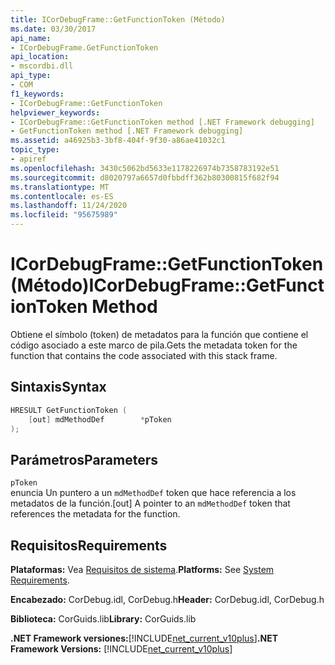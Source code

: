 ```yaml
---
title: ICorDebugFrame::GetFunctionToken (Método)
ms.date: 03/30/2017
api_name:
- ICorDebugFrame.GetFunctionToken
api_location:
- mscordbi.dll
api_type:
- COM
f1_keywords:
- ICorDebugFrame::GetFunctionToken
helpviewer_keywords:
- ICorDebugFrame::GetFunctionToken method [.NET Framework debugging]
- GetFunctionToken method [.NET Framework debugging]
ms.assetid: a46925b3-3bf8-404f-9f30-a86ae41032c1
topic_type:
- apiref
ms.openlocfilehash: 3430c5062bd5633e1178226974b7358783192e51
ms.sourcegitcommit: d8020797a6657d0fbbdff362b80300815f682f94
ms.translationtype: MT
ms.contentlocale: es-ES
ms.lasthandoff: 11/24/2020
ms.locfileid: "95675989"
---
```

# <a name="icordebugframegetfunctiontoken-method"></a><span data-ttu-id="0f88e-102">ICorDebugFrame::GetFunctionToken (Método)</span><span class="sxs-lookup"><span data-stu-id="0f88e-102">ICorDebugFrame::GetFunctionToken Method</span></span>

<span data-ttu-id="0f88e-103">Obtiene el símbolo (token) de metadatos para la función que contiene el código asociado a este marco de pila.</span><span class="sxs-lookup"><span data-stu-id="0f88e-103">Gets the metadata token for the function that contains the code associated with this stack frame.</span></span>  
  
## <a name="syntax"></a><span data-ttu-id="0f88e-104">Sintaxis</span><span class="sxs-lookup"><span data-stu-id="0f88e-104">Syntax</span></span>  
  
```cpp  
HRESULT GetFunctionToken (  
    [out] mdMethodDef        *pToken  
);  
```  
  
## <a name="parameters"></a><span data-ttu-id="0f88e-105">Parámetros</span><span class="sxs-lookup"><span data-stu-id="0f88e-105">Parameters</span></span>  

 `pToken`  
 <span data-ttu-id="0f88e-106">enuncia Un puntero a un `mdMethodDef` token que hace referencia a los metadatos de la función.</span><span class="sxs-lookup"><span data-stu-id="0f88e-106">[out] A pointer to an `mdMethodDef` token that references the metadata for the function.</span></span>  
  
## <a name="requirements"></a><span data-ttu-id="0f88e-107">Requisitos</span><span class="sxs-lookup"><span data-stu-id="0f88e-107">Requirements</span></span>  

 <span data-ttu-id="0f88e-108">**Plataformas:** Vea [Requisitos de sistema](../../get-started/system-requirements.md).</span><span class="sxs-lookup"><span data-stu-id="0f88e-108">**Platforms:** See [System Requirements](../../get-started/system-requirements.md).</span></span>  
  
 <span data-ttu-id="0f88e-109">**Encabezado:** CorDebug.idl, CorDebug.h</span><span class="sxs-lookup"><span data-stu-id="0f88e-109">**Header:** CorDebug.idl, CorDebug.h</span></span>  
  
 <span data-ttu-id="0f88e-110">**Biblioteca:** CorGuids.lib</span><span class="sxs-lookup"><span data-stu-id="0f88e-110">**Library:** CorGuids.lib</span></span>  
  
 <span data-ttu-id="0f88e-111">**.NET Framework versiones:**[!INCLUDE[net_current_v10plus](../../../../includes/net-current-v10plus-md.md)]</span><span class="sxs-lookup"><span data-stu-id="0f88e-111">**.NET Framework Versions:** [!INCLUDE[net_current_v10plus](../../../../includes/net-current-v10plus-md.md)]</span></span>

